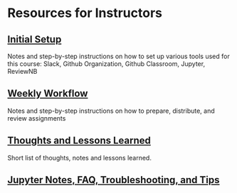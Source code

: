 # Resources for Instructors

## [Initial Setup](instructor_initial_setup.md)
Notes and step-by-step instructions on how to set up various tools used for this course: Slack, Github Organization, Github Classroom, Jupyter, ReviewNB

## [Weekly Workflow](instructor_weekly_workflow.md)
Notes and step-by-step instructions on how to prepare, distribute, and review assignments

## [Thoughts and Lessons Learned](instructor_lessons_learned.md)
Short list of thoughts, notes and lessons learned.

## [Jupyter Notes, FAQ, Troubleshooting, and Tips](../jupyter.md)
